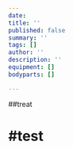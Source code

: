 ```yaml
---
date: 
title: ''
published: false
summary: ''
tags: []
author: ''
description: ''
equipment: []
bodyparts: []

---
```

##treat

# #test